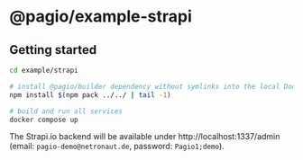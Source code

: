 # @pagio/example-strapi

## Getting started

```bash
cd example/strapi

# install @pagio/builder dependency without symlinks into the local Docker context:
npm install $(npm pack ../../ | tail -1)

# build and run all services
docker compose up

```

The Strapi.io backend will be available under http://localhost:1337/admin (email: `pagio-demo@netronaut.de`, password: `Pagio1;demo`).
